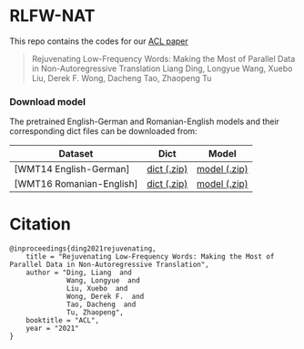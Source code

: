 # RLFW-NAT

This repo contains the codes for our [ACL paper](https://aclanthology.org/2021.acl-long.266.pdf)

> Rejuvenating Low-Frequency Words: Making the Most of Parallel Data in Non-Autoregressive Translation
> Liang Ding, Longyue Wang, Xuebo Liu, Derek F. Wong, Dacheng Tao, Zhaopeng Tu


### Download model 
The pretrained English-German and Romanian-English models and their corresponding dict files can be downloaded from:  

Dataset | Dict | Model
---|---|---
[WMT14 English-German] | [dict (.zip)](https://drive.google.com/uc?id=1XfH9CbQihysLEPLCUL4IoYsleLFyhnwG) | [model (.zip)](https://drive.google.com/uc?id=1v-xSnTOMjixQiYv5BqnklQHd7uKwivCO)  
[WMT16 Romanian-English] | [dict (.zip)](https://drive.google.com/uc?id=1CCQPE4C2UKQfuWiwsMWwP_lOt3FmFlAW) | [model (.zip)](https://drive.google.com/uc?id=1u-dFW6aQXHPs67gaD1GAtiIlo41aK3Py)  

# Citation
```
@inproceedings{ding2021rejuvenating,
    title = "Rejuvenating Low-Frequency Words: Making the Most of Parallel Data in Non-Autoregressive Translation",
    author = "Ding, Liang  and
              Wang, Longyue  and
              Liu, Xuebo  and
              Wong, Derek F.  and
              Tao, Dacheng  and
              Tu, Zhaopeng",
    booktitle = "ACL",
    year = "2021"
}
```
